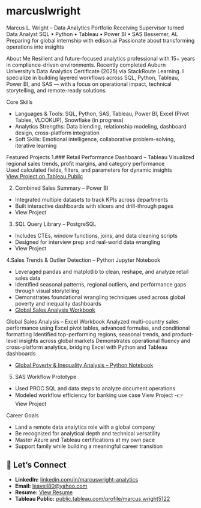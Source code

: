 # marcuslwright
Marcus L. Wright – Data Analytics Portfolio
Receiving Supervisor turned Data Analyst  SQL • Python • Tableau • Power BI • SAS
Bessemer, AL  Preparing for global internship with edison.ai  Passionate about transforming operations into insights

 About Me
Resilient and future-focused analytics professional with 15+ years in compliance-driven environments. Recently completed Auburn University’s Data Analytics Certificate (2025) via StackRoute Learning. I specialize in building layered workflows across SQL, Python, Tableau, Power BI, and SAS — with a focus on operational impact, technical storytelling, and remote-ready solutions.

 Core Skills
- Languages & Tools: SQL, Python, SAS, Tableau, Power BI, Excel (Pivot Tables, VLOOKUP), Snowflake (in progress)
- Analytics Strengths: Data blending, relationship modeling, dashboard design, cross-platform integration
- Soft Skills: Emotional intelligence, collaborative problem-solving, iterative learning

 Featured Projects
1.###  Retail Performance Dashboard – Tableau
Visualized regional sales trends, profit margins, and category performance  
Used calculated fields, filters, and parameters for dynamic insights  
[View Project on Tableau Public](https://public.tableau.com/app/profile/marcus.wright5122/viz/Retail_Performance_Dashboard_2025/RetailSalesTrendsTableauShowcase)

2. Combined Sales Summary – Power BI
- Integrated multiple datasets to track KPIs across departments
- Built interactive dashboards with slicers and drill-through pages
- View Project
3. SQL Query Library – PostgreSQL
- Includes CTEs, window functions, joins, and data cleaning scripts
- Designed for interview prep and real-world data wrangling
- View Project

4.Sales Trends & Outlier Detection – Python Jupyter Notebook
- Leveraged pandas and matplotlib to clean, reshape, and analyze retail sales data
- Identified seasonal patterns, regional outliers, and performance gaps through visual storytelling
- Demonstrates foundational wrangling techniques used across global poverty and inequality dashboards
- [Global Sales Analysis Workbook](https://github.com/marcuslwright/heathion333/blob/main/dashboards/Global_sales_Analysis_Marcus%20Wright.xlsx)

 Global Sales Analysis – Excel Workbook
Analyzed multi-country sales performance using Excel pivot tables, advanced formulas, and conditional formatting
Identified top-performing regions, seasonal trends, and product-level insights across global markets
Demonstrates operational fluency and cross-platform analytics, bridging Excel with Python and Tableau dashboards
-  [Global Poverty & Inequality Analysis – Python Notebook](https://github.com/marcuslwright/heathion333/blob/main/poverty-analysis-worldbank.ipynb)

5. SAS Workflow Prototype
- Used PROC SQL and data steps to analyze document operations
- Modeled workflow efficiency for banking use case
   View Project
-👉 View Project

 Career Goals
- Land a remote data analytics role with a global company
- Be recognized for analytical depth and technical versatility
- Master Azure and Tableau certifications at my own pace
- Support family while building a meaningful career transition


## 🤝 Let’s Connect

- **LinkedIn:** [linkedin.com/in/marcuswright-analytics](https://www.linkedin.com/in/marcuswright-analytics)  
- **Email:** leaveil80@yahoo.com  
- **Resume:** [View Resume](https://github.com/marcuslwright/resume/blob/main/Marcus_Wright_Resume.pdf)  
- **Tableau Public:** [public.tableau.com/profile/marcus.wright5122](https://public.tableau.com/app/profile/marcus.wright5122)
